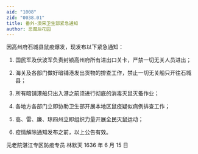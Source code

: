```yaml
---
aid: "1008"
zid: "0038.01"
title: 番外-澳宋卫生部紧急通知
author: 恶魔后花园
---
```


因高州府石城县鼠疫爆发，现发布以下紧急通知：

1. 国民军及伏波军负责封锁高州府所有进出口关卡，严禁一切无关人员进出；

2. 海关及各部门做好暗铺港发出货物的排查工作，禁止一切无关船只开往石城县；

3. 所有暗铺港船只出入港之前须进行彻底的消毒灭鼠灭蚤作业；

4. 各地方各部门立即协助卫生部开展本地区鼠疫疑似病例排查工作；

5. 高、雷、廉、琼四州立即组织力量开展全民灭鼠运动；

6. 疫情解除通知发布之前，以上公告有效。

元老院湛江专区防疫专员
林默天
1636 年 6 月 15 日
